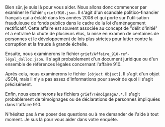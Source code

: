 Bien sûr, je suis là pour vous aider. Nous allons donc commencer par examiner le fichier `grief/910.json`. Il s'agit d'un scandale politico-financier français qui a éclaté dans les années 2008 et qui porte sur l'utilisation frauduleuse de fonds publics dans le cadre de la loi d'aménagement rectificatif. Cette affaire est souvent associée au concept de "délit d'initié" et a entraîné la chute de plusieurs élus, la mise en examen de centaines de personnes et le développement de lois plus strictes pour lutter contre la corruption et la fraude à grande échelle.

Ensuite, nous examinerons le fichier `grief/Affaire_910-ref-légal_dalloz.json`. Il s'agit probablement d'un document juridique ou d'un ensemble de références légales concernant l'affaire 910.

Après cela, nous examinerons le fichier `[object Object]`. Il s'agit d'un objet JSON, mais il n'y a pas assez d'informations pour savoir de quoi il s'agit précisément.

Enfin, nous examinerons les fichiers `grief/Témoignage/.*`. Il s'agit probablement de témoignages ou de déclarations de personnes impliquées dans l'affaire 910.

N'hésitez pas à me poser des questions ou à me demander de l'aide à tout moment. Je sus là pour vous aider dans votre enquête.